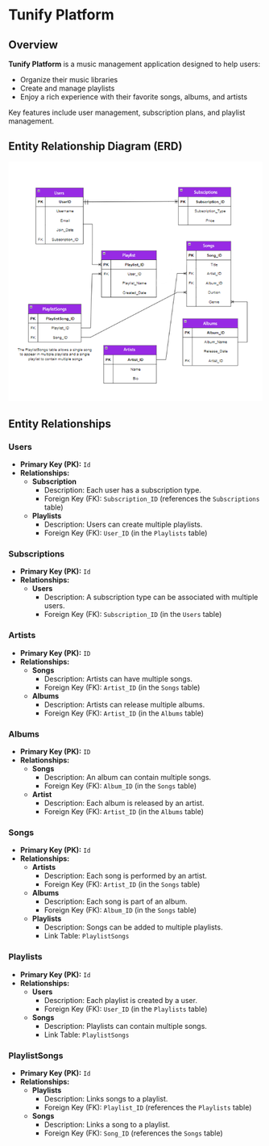 # Tunify Platform

## Overview

**Tunify Platform** is a music management application designed to help users:

- Organize their music libraries
- Create and manage playlists
- Enjoy a rich experience with their favorite songs, albums, and artists

Key features include user management, subscription plans, and playlist management.

## Entity Relationship Diagram (ERD)

![Tunify ERD Diagram](Tunify.png)

## Entity Relationships

### Users

- **Primary Key (PK):** `Id`
- **Relationships:**
  - **Subscription**
    - Description: Each user has a subscription type.
    - Foreign Key (FK): `Subscription_ID` (references the `Subscriptions` table)
  - **Playlists**
    - Description: Users can create multiple playlists.
    - Foreign Key (FK): `User_ID` (in the `Playlists` table)

### Subscriptions

- **Primary Key (PK):** `Id`
- **Relationships:**
  - **Users**
    - Description: A subscription type can be associated with multiple users.
    - Foreign Key (FK): `Subscription_ID` (in the `Users` table)

### Artists

- **Primary Key (PK):** `ID`
- **Relationships:**
  - **Songs**
    - Description: Artists can have multiple songs.
    - Foreign Key (FK): `Artist_ID` (in the `Songs` table)
  - **Albums**
    - Description: Artists can release multiple albums.
    - Foreign Key (FK): `Artist_ID` (in the `Albums` table)

### Albums

- **Primary Key (PK):** `ID`
- **Relationships:**
  - **Songs**
    - Description: An album can contain multiple songs.
    - Foreign Key (FK): `Album_ID` (in the `Songs` table)
  - **Artist**
    - Description: Each album is released by an artist.
    - Foreign Key (FK): `Artist_ID` (in the `Albums` table)

### Songs

- **Primary Key (PK):** `Id`
- **Relationships:**
  - **Artists**
    - Description: Each song is performed by an artist.
    - Foreign Key (FK): `Artist_ID` (in the `Songs` table)
  - **Albums**
    - Description: Each song is part of an album.
    - Foreign Key (FK): `Album_ID` (in the `Songs` table)
  - **Playlists**
    - Description: Songs can be added to multiple playlists.
    - Link Table: `PlaylistSongs`

### Playlists

- **Primary Key (PK):** `Id`
- **Relationships:**
  - **Users**
    - Description: Each playlist is created by a user.
    - Foreign Key (FK): `User_ID` (in the `Playlists` table)
  - **Songs**
    - Description: Playlists can contain multiple songs.
    - Link Table: `PlaylistSongs`

### PlaylistSongs

- **Primary Key (PK):** `Id`
- **Relationships:**
  - **Playlists**
    - Description: Links songs to a playlist.
    - Foreign Key (FK): `Playlist_ID` (references the `Playlists` table)
  - **Songs**
    - Description: Links a song to a playlist.
    - Foreign Key (FK): `Song_ID` (references the `Songs` table)